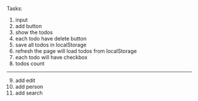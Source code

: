 Tasks:

1. input
2. add button
3. show the todos
4. each todo have delete button
5. save all todos in localStorage
6. refresh the page will load todos from localStorage
7. each todo will have checkbox
8. todos count

-----

9. add edit
10. add person
11. add search